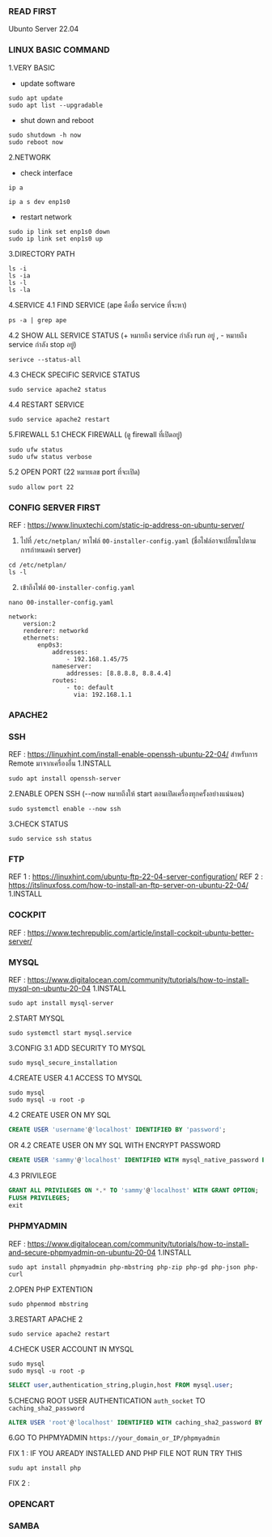 ### READ FIRST 
Ubunto Server 22.04
### LINUX BASIC COMMAND
1.VERY BASIC
- update software
```shell
sudo apt update
sudo apt list --upgradable
```

- shut down and reboot 
```shell
sudo shutdown -h now
sudo reboot now
```

2.NETWORK
- check interface
```shell
ip a
```
```shell
ip a s dev enp1s0 
```
- restart network
```shell
sudo ip link set enp1s0 down
sudo ip link set enp1s0 up
```
 
3.DIRECTORY PATH
```shell
ls -i
ls -ia
ls -l
ls -la
```

4.SERVICE 
4.1 FIND SERVICE  (ape คือชื่อ service ที่จะหา)
```shell
ps -a | grep ape 
```
4.2 SHOW ALL SERVICE STATUS (+ หมายถึง service กำลัง run อยู่ , - หมายถึง service กำลัง stop อยู่)
```shell
serivce --status-all
```
4.3 CHECK SPECIFIC SERVICE STATUS
```shell
sudo service apache2 status
```
4.4 RESTART SERVICE
```shell
sudo service apache2 restart
```

5.FIREWALL
5.1 CHECK FIREWALL (ดู firewall ที่เปิดอยู่)

```shell
sudo ufw status
sudo ufw status verbose
```
5.2 OPEN PORT (22 หมายเลข port ที่จะเปิด)
```shell
sudo allow port 22
```
### CONFIG SERVER FIRST
REF : https://www.linuxtechi.com/static-ip-address-on-ubuntu-server/
1. ไปที่ `/etc/netplan/` หาไฟล์  `00-installer-config.yaml` (ชื่อไฟล์อาจเปลี่ยนไปตามการกำหนดค่า server)
```shell
cd /etc/netplan/
ls -l
```
2. เข้าถึงไฟล์ `00-installer-config.yaml`
```shell
nano 00-installer-config.yaml
```
```
network:
    version:2
    renderer: networkd
    ethernets:
        enp0s3:
            addresses:
                - 192.168.1.45/75
            nameserver:
                addresses: [8.8.8.8, 8.8.4.4] 
            routes:
                - to: default
                  via: 192.168.1.1
```


### APACHE2

### SSH
REF : https://linuxhint.com/install-enable-openssh-ubuntu-22-04/
สำหรับการ Remote มาจากเครื่องอื่น
1.INSTALL
```shell
sudo apt install openssh-server
```
2.ENABLE OPEN SSH (--now หมายถึงให้ start ตอนเปิดเครื่องทุกครั้งอย่างแน่นอน)
```shell
sudo systemctl enable --now ssh
```
3.CHECK STATUS
```shell
sudo service ssh status
```

### FTP
REF 1 : https://linuxhint.com/ubuntu-ftp-22-04-server-configuration/
REF 2 : https://itslinuxfoss.com/how-to-install-an-ftp-server-on-ubuntu-22-04/
1.INSTALL

### COCKPIT
REF : https://www.techrepublic.com/article/install-cockpit-ubuntu-better-server/
### MYSQL
REF : https://www.digitalocean.com/community/tutorials/how-to-install-mysql-on-ubuntu-20-04
1.INSTALL
```shell
sudo apt install mysql-server
```
2.START MYSQL
```shell
sudo systemctl start mysql.service
```
3.CONFIG
3.1 ADD SECURITY TO MYSQL
```shell
sudo mysql_secure_installation
```
4.CREATE USER
4.1 ACCESS TO MYSQL
```shell
sudo mysql
sudo mysql -u root -p
```
4.2 CREATE USER ON MY SQL
```sql
CREATE USER 'username'@'localhost' IDENTIFIED BY 'password';
```
OR 4.2 CREATE USER ON MY SQL WITH ENCRYPT PASSWORD 
```sql
CREATE USER 'sammy'@'localhost' IDENTIFIED WITH mysql_native_password BY 'password';
```
4.3 PRIVILEGE
```sql
GRANT ALL PRIVILEGES ON *.* TO 'sammy'@'localhost' WITH GRANT OPTION;
FLUSH PRIVILEGES;
exit
```

### PHPMYADMIN
REF : https://www.digitalocean.com/community/tutorials/how-to-install-and-secure-phpmyadmin-on-ubuntu-20-04
1.INSTALL
```shell
sudo apt install phpmyadmin php-mbstring php-zip php-gd php-json php-curl
```
2.OPEN PHP EXTENTION
```shell
sudo phpenmod mbstring
```
3.RESTART APACHE 2
```shell
sudo service apache2 restart
```
4.CHECK USER ACCOUNT IN MYSQL
```shell 
sudo mysql 
sudo mysql -u root -p 
```
```sql
SELECT user,authentication_string,plugin,host FROM mysql.user;
```
5.CHECNG ROOT USER AUTHENTICATION `auth_socket` TO `caching_sha2_password`
```sql
ALTER USER 'root'@'localhost' IDENTIFIED WITH caching_sha2_password BY 'password';
```
6.GO TO PHPMYADMIN `https://your_domain_or_IP/phpmyadmin`

FIX 1 : IF YOU AREADY INSTALLED AND PHP FILE NOT RUN TRY THIS
```shell
sudu apt install php
```
FIX 2 : 
### OPENCART

### SAMBA

